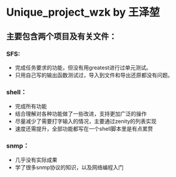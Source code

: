 # Unique_project_wzk by 王泽堃
## 主要包含两个项目及有关文件： 
### SFS:
- 完成任务要求的功能，但没有用greatest进行过单元测试。
- 只用自己写的输出函数测试过，导入到文件和导出还原都没有问题。

### shell：
- 完成所有功能
- 结合理解对各种功能做了一些改进，支持更加广泛的操作
- 尽量减少了需要打字输入的情况，主要通过zenity的列表实现
- 速度还需提升，全部功能都写在一个shell脚本里是有点累赘

### snmp：
- 几乎没有实际成果
- 学了很多snmp协议的知识，以及网络编程入门
